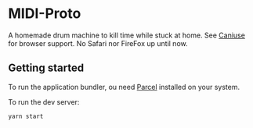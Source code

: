 # MIDI-Proto
A homemade drum machine to kill time while stuck at home.
See [Caniuse](https://caniuse.com/midi) for browser support.  No Safari nor FireFox up until now.

## Getting started
To run the application bundler, ou need [Parcel](https://parceljs.org/getting_started.html) installed on your system.

To run the dev server:
```
yarn start
```